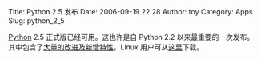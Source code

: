 Title: Python 2.5 发布
Date: 2006-09-19 22:28
Author: toy
Category: Apps
Slug: python_2_5

[Python](http://www.python.org) 2.5 正式版已经可用。这也许是自 Python
2.2
以来最重要的一次发布。其中包含了[大量的改进及新增特性](http://docs.python.org/dev/whatsnew/whatsnew25.html)。Linux
用户可从[这里](http://www.python.org/ftp/python/2.5/Python-2.5.tgz)下载。
